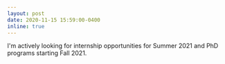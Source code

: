 ```yaml
---
layout: post
date: 2020-11-15 15:59:00-0400
inline: true
---
```


I'm actively looking for internship opportunities for Summer 2021 and PhD programs starting Fall 2021.
